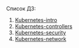 Список ДЗ:

1. [Kubernetes-intro](./kubernetes-intro/README.md)
2. [Kubernetes-controllers](./kubernetes-controllers/README.md)
2. [Kubernetes-security](./kubernetes-security/README.md)
2. [Kubernetes-network](kubernetes-networks/README.md)
